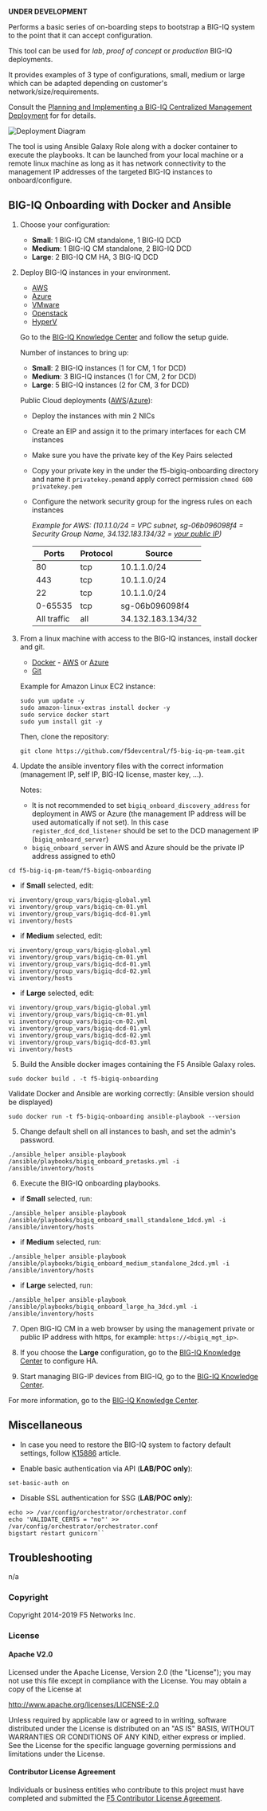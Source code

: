 **UNDER DEVELOPMENT**

Performs a basic series of on-boarding steps to bootstrap a BIG-IQ system
to the point that it can accept configuration.

This tool can be used for *lab*, *proof of concept* or *production* BIG-IQ deployments.

It provides examples of 3 type of configurations, small, medium or large which can be adapted depending on customer's network/size/requirements.

Consult the [Planning and Implementing a BIG-IQ Centralized Management Deployment](https://techdocs.f5.com/kb/en-us/products/big-iq-centralized-mgmt/manuals/product/big-iq-centralized-management-plan-implement-deploy-6-1-0.html) for for details.

![Deployment Diagram](./images/diagram_onboarding.png)

The tool is using Ansible Galaxy Role along with a docker container to execute the playbooks. It can be launched from your local machine or a remote linux machine as long as it has network connectivity to the management IP addresses of the targeted BIG-IQ instances to onboard/configure.

BIG-IQ Onboarding with Docker and Ansible
-----------------------------------------

1. Choose your configuration:

    - **Small**: 1 BIG-IQ CM standalone, 1 BIG-IQ DCD
    - **Medium**: 1 BIG-IQ CM standalone, 2 BIG-IQ DCD
    - **Large**: 2 BIG-IQ CM HA, 3 BIG-IQ DCD

2. Deploy BIG-IQ instances in your environment.

    - [AWS](https://aws.amazon.com/marketplace/pp/B00KIZG6KA?qid=1495059228012&sr=0-1&ref_=srh_res_product_title)
    - [Azure](https://azuremarketplace.microsoft.com/en-us/marketplace/apps/f5-networks.f5-big-iq?tab=Overview)
    - [VMware](https://downloads.f5.com/esd/eula.sv?sw=BIG-IQ&pro=big-iq_CM&ver=6.1.0&container=v6.1.0&_ga=2.95373976.584487124.1557161462-1415455721.1549652512)
    - [Openstack](https://downloads.f5.com/esd/eula.sv?sw=BIG-IQ&pro=big-iq_CM&ver=6.1.0&container=v6.1.0&_ga=2.200814506.584487124.1557161462-1415455721.1549652512)
    - [HyperV](https://downloads.f5.com/esd/eula.sv?sw=BIG-IQ&pro=big-iq_CM&ver=6.1.0&container=v6.1.0&_ga=2.133130250.584487124.1557161462-1415455721.1549652512)

    Go to the [BIG-IQ Knowledge Center](https://support.f5.com/csp/knowledge-center/software/BIG-IQ?module=BIG-IQ%20Centralized%20Management&version=6.1.0) and follow the setup guide.

    Number of instances to bring up:

    - **Small**: 2 BIG-IQ instances (1 for CM, 1 for DCD)
    - **Medium**: 3 BIG-IQ instances (1 for CM, 2 for DCD)
    - **Large**: 5 BIG-IQ instances (2 for CM, 3 for DCD)

    Public Cloud deployments ([AWS](https://techdocs.f5.com/kb/en-us/products/big-iq-centralized-mgmt/manuals/product/big-iq-centralized-management-and-amazon-web-services-setup-6-0-0.html)/[Azure](https://techdocs.f5.com/kb/en-us/products/big-iq-centralized-mgmt/manuals/product/big-iq-centralized-management-and-msft-azure-setup-6-0-0.html)):

    - Deploy the instances with min 2 NICs
    - Create an EIP and assign it to the primary interfaces for each CM instances
    - Make sure you have the private key of the Key Pairs selected
    - Copy your private key in the under the f5-bigiq-onboarding directory and name it ``privatekey.pem``and apply correct permission ``chmod 600 privatekey.pem``
    - Configure the network security group for the ingress rules on each instances

      *Example for AWS: (10.1.1.0/24 = VPC subnet, sg-06b096098f4 = Security Group Name, 34.132.183.134/32 = [your public IP](https://www.whatismyip.com))*

      Ports | Protocol | Source 
      ----- | -------- | ------
      | 80  | tcp | 10.1.1.0/24 |
      | 443 | tcp | 10.1.1.0/24 |
      | 22 | tcp | 10.1.1.0/24 |
      | 0-65535 | tcp | sg-06b096098f4 |
      | All traffic | all | 34.132.183.134/32 |      
  
3. From a linux machine with access to the BIG-IQ instances, install docker and git.

    - [Docker](https://docs.docker.com/install/linux/docker-ce/ubuntu/) - [AWS](https://docs.aws.amazon.com/AmazonECS/latest/developerguide/docker-basics.html) or [Azure](https://docs.docker.com/docker-for-azure/)
    - [Git](https://git-scm.com/download/linux)

    Example for Amazon Linux EC2 instance:
    ```
    sudo yum update -y
    sudo amazon-linux-extras install docker -y
    sudo service docker start
    sudo yum install git -y
    ```

    Then, clone the repository:

    ```
    git clone https://github.com/f5devcentral/f5-big-iq-pm-team.git
    ```

4. Update the ansible inventory files with the correct information (management IP, self IP, BIG-IQ license, master key, ...).

    Notes:
    
    - It is not recommended to set ``bigiq_onboard_discovery_address`` for deployment in AWS or Azure (the management IP address will be used automatically if not set). In this case ``register_dcd_dcd_listener`` should be set to the DCD management IP (``bigiq_onboard_server``)
    - ``bigiq_onboard_server`` in AWS and Azure should be the private IP address assigned to eth0

  ```
  cd f5-big-iq-pm-team/f5-bigiq-onboarding
  ```

  - if **Small** selected, edit:

  ```
  vi inventory/group_vars/bigiq-global.yml
  vi inventory/group_vars/bigiq-cm-01.yml
  vi inventory/group_vars/bigiq-dcd-01.yml
  vi inventory/hosts
  ```

  - if **Medium** selected, edit:

  ```
  vi inventory/group_vars/bigiq-global.yml
  vi inventory/group_vars/bigiq-cm-01.yml
  vi inventory/group_vars/bigiq-dcd-01.yml
  vi inventory/group_vars/bigiq-dcd-02.yml
  vi inventory/hosts
  ```

  - if **Large** selected, edit:

  ```
  vi inventory/group_vars/bigiq-global.yml
  vi inventory/group_vars/bigiq-cm-01.yml
  vi inventory/group_vars/bigiq-cm-02.yml
  vi inventory/group_vars/bigiq-dcd-01.yml
  vi inventory/group_vars/bigiq-dcd-02.yml
  vi inventory/group_vars/bigiq-dcd-03.yml
  vi inventory/hosts
  ```

5. Build the Ansible docker images containing the F5 Ansible Galaxy roles.

  ```
  sudo docker build . -t f5-bigiq-onboarding
  ```

  Validate Docker and Ansible are working correctly: (Ansible version should be displayed)

  ```
  sudo docker run -t f5-bigiq-onboarding ansible-playbook --version
  ```

5. Change default shell on all instances to bash, and set the admin's password.

  ```
  ./ansible_helper ansible-playbook /ansible/playbooks/bigiq_onboard_pretasks.yml -i /ansible/inventory/hosts
  ```

6. Execute the BIG-IQ onboarding playbooks.

  - if **Small** selected, run:

  ```
  ./ansible_helper ansible-playbook /ansible/playbooks/bigiq_onboard_small_standalone_1dcd.yml -i /ansible/inventory/hosts
  ```

  - if **Medium** selected, run:

  ```
  ./ansible_helper ansible-playbook /ansible/playbooks/bigiq_onboard_medium_standalone_2dcd.yml -i /ansible/inventory/hosts
  ```

  - if **Large** selected, run:

  ```
  ./ansible_helper ansible-playbook /ansible/playbooks/bigiq_onboard_large_ha_3dcd.yml -i /ansible/inventory/hosts
  ```

7. Open BIG-IQ CM in a web browser by using the management private or public IP address with https, for example: ``https://<bigiq_mgt_ip>``.

8. If you choose the **Large** configuration, go to the [BIG-IQ Knowledge Center](https://techdocs.f5.com/kb/en-us/products/big-iq-centralized-mgmt/manuals/product/big-iq-centralized-management-plan-implement-deploy-6-1-0/04.html) to configure HA.

9. Start managing BIG-IP devices from BIG-IQ, go to the [BIG-IQ Knowledge Center](https://techdocs.f5.com/kb/en-us/products/big-iq-centralized-mgmt/manuals/product/big-iq-centralized-management-device-6-1-0/02.html#concept-3571).

For more information, go to the [BIG-IQ Knowledge Center](https://support.f5.com/csp/knowledge-center/software/BIG-IQ?module=BIG-IQ%20Centralized%20Management&version=6.1.0).


Miscellaneous
-------------

- In case you need to restore the BIG-IQ system to factory default settings, follow [K15886](https://support.f5.com/csp/article/K15886) article.

- Enable basic authentication via API (**LAB/POC only**):

 ```
 set-basic-auth on
 ```

- Disable SSL authentication for SSG (**LAB/POC only**):

```
echo >> /var/config/orchestrator/orchestrator.conf
echo 'VALIDATE_CERTS = "no"' >> /var/config/orchestrator/orchestrator.conf
bigstart restart gunicorn``
```

Troubleshooting
---------------

n/a

### Copyright

Copyright 2014-2019 F5 Networks Inc.

### License

#### Apache V2.0

Licensed under the Apache License, Version 2.0 (the "License"); you may not use
this file except in compliance with the License. You may obtain a copy of the
License at

http://www.apache.org/licenses/LICENSE-2.0

Unless required by applicable law or agreed to in writing, software
distributed under the License is distributed on an "AS IS" BASIS,
WITHOUT WARRANTIES OR CONDITIONS OF ANY KIND, either express or implied.
See the License for the specific language governing permissions and limitations
under the License.

#### Contributor License Agreement

Individuals or business entities who contribute to this project must have
completed and submitted the [F5 Contributor License Agreement](http://f5-openstack-docs.readthedocs.io/en/latest/cla_landing.html).